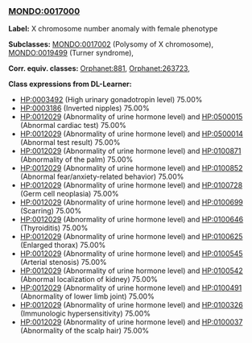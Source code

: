 
### [MONDO:0017000](http://purl.obolibrary.org/obo/MONDO_0017000)
**Label:** X chromosome number anomaly with female phenotype

**Subclasses:** [MONDO:0017002](http://purl.obolibrary.org/obo/MONDO_0017002) (Polysomy of X chromosome), [MONDO:0019499](http://purl.obolibrary.org/obo/MONDO_0019499) (Turner syndrome), 

**Corr. equiv. classes:** [Orphanet:881](http://www.orpha.net/ORDO/Orphanet_881), [Orphanet:263723](http://www.orpha.net/ORDO/Orphanet_263723), 

**Class expressions from DL-Learner:**

- [HP:0003492](http://purl.obolibrary.org/obo/HP_0003492) (High urinary gonadotropin level) 75.00%
- [HP:0003186](http://purl.obolibrary.org/obo/HP_0003186) (Inverted nipples) 75.00%
- [HP:0012029](http://purl.obolibrary.org/obo/HP_0012029) (Abnormality of urine hormone level) and [HP:0500015](http://purl.obolibrary.org/obo/HP_0500015) (Abnormal cardiac test) 75.00%
- [HP:0012029](http://purl.obolibrary.org/obo/HP_0012029) (Abnormality of urine hormone level) and [HP:0500014](http://purl.obolibrary.org/obo/HP_0500014) (Abnormal test result) 75.00%
- [HP:0012029](http://purl.obolibrary.org/obo/HP_0012029) (Abnormality of urine hormone level) and [HP:0100871](http://purl.obolibrary.org/obo/HP_0100871) (Abnormality of the palm) 75.00%
- [HP:0012029](http://purl.obolibrary.org/obo/HP_0012029) (Abnormality of urine hormone level) and [HP:0100852](http://purl.obolibrary.org/obo/HP_0100852) (Abnormal fear/anxiety-related behavior) 75.00%
- [HP:0012029](http://purl.obolibrary.org/obo/HP_0012029) (Abnormality of urine hormone level) and [HP:0100728](http://purl.obolibrary.org/obo/HP_0100728) (Germ cell neoplasia) 75.00%
- [HP:0012029](http://purl.obolibrary.org/obo/HP_0012029) (Abnormality of urine hormone level) and [HP:0100699](http://purl.obolibrary.org/obo/HP_0100699) (Scarring) 75.00%
- [HP:0012029](http://purl.obolibrary.org/obo/HP_0012029) (Abnormality of urine hormone level) and [HP:0100646](http://purl.obolibrary.org/obo/HP_0100646) (Thyroiditis) 75.00%
- [HP:0012029](http://purl.obolibrary.org/obo/HP_0012029) (Abnormality of urine hormone level) and [HP:0100625](http://purl.obolibrary.org/obo/HP_0100625) (Enlarged thorax) 75.00%
- [HP:0012029](http://purl.obolibrary.org/obo/HP_0012029) (Abnormality of urine hormone level) and [HP:0100545](http://purl.obolibrary.org/obo/HP_0100545) (Arterial stenosis) 75.00%
- [HP:0012029](http://purl.obolibrary.org/obo/HP_0012029) (Abnormality of urine hormone level) and [HP:0100542](http://purl.obolibrary.org/obo/HP_0100542) (Abnormal localization of kidney) 75.00%
- [HP:0012029](http://purl.obolibrary.org/obo/HP_0012029) (Abnormality of urine hormone level) and [HP:0100491](http://purl.obolibrary.org/obo/HP_0100491) (Abnormality of lower limb joint) 75.00%
- [HP:0012029](http://purl.obolibrary.org/obo/HP_0012029) (Abnormality of urine hormone level) and [HP:0100326](http://purl.obolibrary.org/obo/HP_0100326) (Immunologic hypersensitivity) 75.00%
- [HP:0012029](http://purl.obolibrary.org/obo/HP_0012029) (Abnormality of urine hormone level) and [HP:0100037](http://purl.obolibrary.org/obo/HP_0100037) (Abnormality of the scalp hair) 75.00%


